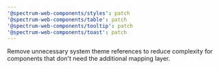 ```yaml
---
'@spectrum-web-components/styles': patch
'@spectrum-web-components/table': patch
'@spectrum-web-components/tooltip': patch
'@spectrum-web-components/toast': patch
---
```


Remove unnecessary system theme references to reduce complexity for components that don't need the additional mapping layer.
